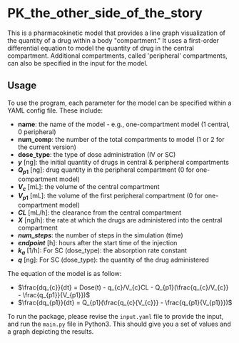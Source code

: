 # PK_the_other_side_of_the_story

This is a pharmacokinetic model that provides a line graph visualization of the quantity of a drug within a body "compartment." It uses a first-order differential equation to model the quantity of drug in the central compartment. Additional compartments, called 'peripheral' compartments, can also be specified in the input for the model.

## Usage

To use the program, each parameter for the model can be specified within a YAML config file. These include:

- **name**: the name of the model - e.g., one-compartment model (1 central, 0 peripheral)
- **num_comp**: the number of the total compartments to model (1 or 2 for the current version)
- **dose_type**: the type of dose administration (IV or SC)
- **$y$** [ng]: the initial quantity of drugs in central & peripheral compartments
- **$Q_{p1}$** [ng]: drug quantity in the peripheral compartment (0 for one-compartment model)
- **$V_c$** [mL]: the volume of the central compartment
- **$V_{p1}$** [mL]: the volume of the first peripheral compartment (0 for one-compartment model)
- **$CL$** [mL/h]: the clearance from the central compartment
- **$X$** [ng/h]: the rate at which the drugs are administered into the central compartment
- **$num$_$steps$**: the number of steps in the simulation (time)
- **$endpoint$** [h]: hours after the start time of the injection
- **$k_a$** [1/h]: For SC (dose_type): the absorption rate constant
- **$q$** [ng]: For SC (dose_type): the quantity of the drug administered

The equation of the model is as follow:
- $\frac{dq_{c}}{dt} = Dose(t) - q_{c}/V_{c}CL - Q_{p1}(\frac{q_{c}/V_{c}} - \frac{q_{p1}}{V_{p1}})$
- $\frac{dq_{p1}}{dt} = Q_{p1}(\frac{q_{c}{V_{c}}} - \frac{q_{p1}{V_{p1}}})$



To run the package, please revise the `input.yaml` file to provide the input, and run the `main.py` file in Python3. This should give you a set of values and a graph depicting the results.
